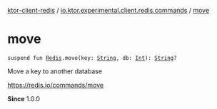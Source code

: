 [ktor-client-redis](../index.md) / [io.ktor.experimental.client.redis.commands](index.md) / [move](./move.md)

# move

`suspend fun `[`Redis`](../io.ktor.experimental.client.redis/-redis/index.md)`.move(key: `[`String`](https://kotlinlang.org/api/latest/jvm/stdlib/kotlin/-string/index.html)`, db: `[`Int`](https://kotlinlang.org/api/latest/jvm/stdlib/kotlin/-int/index.html)`): `[`String`](https://kotlinlang.org/api/latest/jvm/stdlib/kotlin/-string/index.html)`?`

Move a key to another database

https://redis.io/commands/move

**Since**
1.0.0

